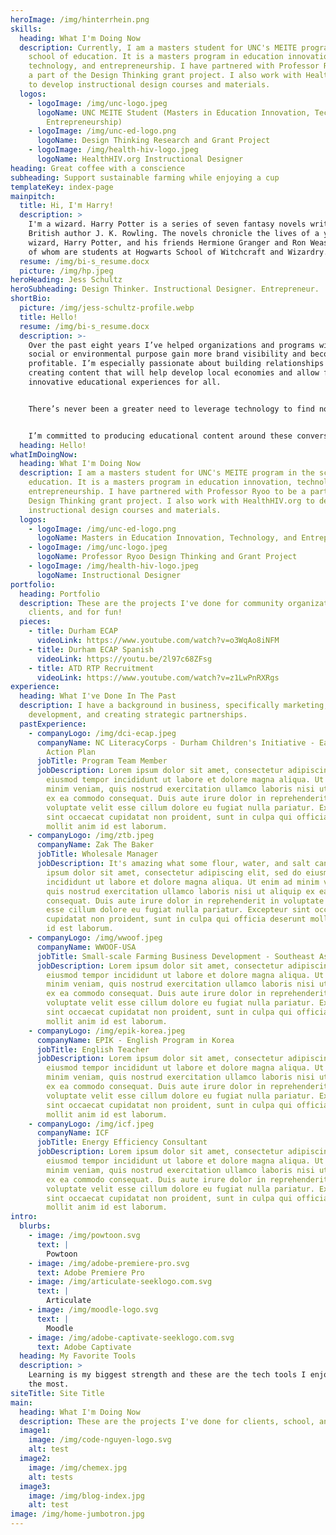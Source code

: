 ```yaml
---
heroImage: /img/hinterrhein.png
skills:
  heading: What I'm Doing Now
  description: Currently, I am a masters student for UNC's MEITE program in the
    school of education. It is a masters program in education innovation,
    technology, and entrepreneurship. I have partnered with Professor Ryoo to be
    a part of the Design Thinking grant project. I also work with HealthHIV.org
    to develop instructional design courses and materials.
  logos:
    - logoImage: /img/unc-logo.jpeg
      logoName: UNC MEITE Student (Masters in Education Innovation, Technology, and
        Entrepreneurship)
    - logoImage: /img/unc-ed-logo.png
      logoName: Design Thinking Research and Grant Project
    - logoImage: /img/health-hiv-logo.jpeg
      logoName: HealthHIV.org Instructional Designer
heading: Great coffee with a conscience
subheading: Support sustainable farming while enjoying a cup
templateKey: index-page
mainpitch:
  title: Hi, I'm Harry!
  description: >
    I'm a wizard. Harry Potter is a series of seven fantasy novels written by
    British author J. K. Rowling. The novels chronicle the lives of a young
    wizard, Harry Potter, and his friends Hermione Granger and Ron Weasley, all
    of whom are students at Hogwarts School of Witchcraft and Wizardry.
  resume: /img/bi-s_resume.docx
  picture: /img/hp.jpeg
heroHeading: Jess Schultz
heroSubheading: Design Thinker. Instructional Designer. Entrepreneur.
shortBio:
  picture: /img/jess-schultz-profile.webp
  title: Hello!
  resume: /img/bi-s_resume.docx
  description: >-
    Over the past eight years I’ve helped organizations and programs with a
    social or environmental purpose gain more brand visibility and become more
    profitable. I’m especially passionate about building relationships and
    creating content that will help develop local economies and allow for
    innovative educational experiences for all.


    There’s never been a greater need to leverage technology to find novel approaches to issues such as workforce training, educational effectiveness, sustainable development, and community building than now. 


    I’m committed to producing educational content around these conversations. I’m also dedicated to empowering more adults to design careers they love and the world needs!
  heading: Hello!
whatImDoingNow:
  heading: What I'm Doing Now
  description: I am a masters student for UNC's MEITE program in the school of
    education. It is a masters program in education innovation, technology, and
    entrepreneurship. I have partnered with Professor Ryoo to be a part of the
    Design Thinking grant project. I also work with HealthHIV.org to develop
    instructional design courses and materials.
  logos:
    - logoImage: /img/unc-ed-logo.png
      logoName: Masters in Education Innovation, Technology, and Entrepreneurship
    - logoImage: /img/unc-logo.jpeg
      logoName: Professor Ryoo Design Thinking and Grant Project
    - logoImage: /img/health-hiv-logo.jpeg
      logoName: Instructional Designer
portfolio:
  heading: Portfolio
  description: These are the projects I've done for community organizations,
    clients, and for fun!
  pieces:
    - title: Durham ECAP
      videoLink: https://www.youtube.com/watch?v=o3WqAo8iNFM
    - title: Durham ECAP Spanish
      videoLink: https://youtu.be/2l97c68ZFsg
    - title: ATD RTP Recruitment
      videoLink: https://www.youtube.com/watch?v=z1LwPnRXRgs
experience:
  heading: What I've Done In The Past
  description: I have a background in business, specifically marketing, business
    development, and creating strategic partnerships.
  pastExperience:
    - companyLogo: /img/dci-ecap.jpeg
      companyName: NC LiteracyCorps - Durham Children's Initiative - Early Childhood
        Action Plan
      jobTitle: Program Team Member
      jobDescription: Lorem ipsum dolor sit amet, consectetur adipiscing elit, sed do
        eiusmod tempor incididunt ut labore et dolore magna aliqua. Ut enim ad
        minim veniam, quis nostrud exercitation ullamco laboris nisi ut aliquip
        ex ea commodo consequat. Duis aute irure dolor in reprehenderit in
        voluptate velit esse cillum dolore eu fugiat nulla pariatur. Excepteur
        sint occaecat cupidatat non proident, sunt in culpa qui officia deserunt
        mollit anim id est laborum.
    - companyLogo: /img/ztb.jpeg
      companyName: Zak The Baker
      jobTitle: Wholesale Manager
      jobDescription: It's amazing what some flour, water, and salt can do. Lorem
        ipsum dolor sit amet, consectetur adipiscing elit, sed do eiusmod tempor
        incididunt ut labore et dolore magna aliqua. Ut enim ad minim veniam,
        quis nostrud exercitation ullamco laboris nisi ut aliquip ex ea commodo
        consequat. Duis aute irure dolor in reprehenderit in voluptate velit
        esse cillum dolore eu fugiat nulla pariatur. Excepteur sint occaecat
        cupidatat non proident, sunt in culpa qui officia deserunt mollit anim
        id est laborum.
    - companyLogo: /img/wwoof.jpeg
      companyName: WWOOF-USA
      jobTitle: Small-scale Farming Business Development - Southeast Asia
      jobDescription: Lorem ipsum dolor sit amet, consectetur adipiscing elit, sed do
        eiusmod tempor incididunt ut labore et dolore magna aliqua. Ut enim ad
        minim veniam, quis nostrud exercitation ullamco laboris nisi ut aliquip
        ex ea commodo consequat. Duis aute irure dolor in reprehenderit in
        voluptate velit esse cillum dolore eu fugiat nulla pariatur. Excepteur
        sint occaecat cupidatat non proident, sunt in culpa qui officia deserunt
        mollit anim id est laborum.
    - companyLogo: /img/epik-korea.jpeg
      companyName: EPIK - English Program in Korea
      jobTitle: English Teacher
      jobDescription: Lorem ipsum dolor sit amet, consectetur adipiscing elit, sed do
        eiusmod tempor incididunt ut labore et dolore magna aliqua. Ut enim ad
        minim veniam, quis nostrud exercitation ullamco laboris nisi ut aliquip
        ex ea commodo consequat. Duis aute irure dolor in reprehenderit in
        voluptate velit esse cillum dolore eu fugiat nulla pariatur. Excepteur
        sint occaecat cupidatat non proident, sunt in culpa qui officia deserunt
        mollit anim id est laborum.
    - companyLogo: /img/icf.jpeg
      companyName: ICF
      jobTitle: Energy Efficiency Consultant
      jobDescription: Lorem ipsum dolor sit amet, consectetur adipiscing elit, sed do
        eiusmod tempor incididunt ut labore et dolore magna aliqua. Ut enim ad
        minim veniam, quis nostrud exercitation ullamco laboris nisi ut aliquip
        ex ea commodo consequat. Duis aute irure dolor in reprehenderit in
        voluptate velit esse cillum dolore eu fugiat nulla pariatur. Excepteur
        sint occaecat cupidatat non proident, sunt in culpa qui officia deserunt
        mollit anim id est laborum.
intro:
  blurbs:
    - image: /img/powtoon.svg
      text: |
        Powtoon
    - image: /img/adobe-premiere-pro.svg
      text: Adobe Premiere Pro
    - image: /img/articulate-seeklogo.com.svg
      text: |
        Articulate
    - image: /img/moodle-logo.svg
      text: |
        Moodle
    - image: /img/adobe-captivate-seeklogo.com.svg
      text: Adobe Captivate
  heading: My Favorite Tools
  description: >
    Learning is my biggest strength and these are the tech tools I enjoy using
    the most. 
siteTitle: Site Title
main:
  heading: What I'm Doing Now
  description: These are the projects I've done for clients, school, and for fun!
  image1:
    image: /img/code-nguyen-logo.svg
    alt: test
  image2:
    image: /img/chemex.jpg
    alt: tests
  image3:
    image: /img/blog-index.jpg
    alt: test
image: /img/home-jumbotron.jpg
---
```

